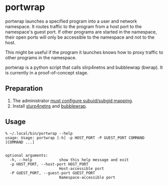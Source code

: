 portwrap
========
portwrap launches a specified program into a user and network namespace. It
routes traffic to the program from a host port to the namespace's guest port.
If other programs are started in the namespace, their open ports will only be
accessible to the namespace and not to the host.

This might be useful if the program it launches knows how to proxy traffic to other programs in the namespace.

portwrap is a python script that calls slirp4netns and bubblewrap (bwrap). It
is currently in a proof-of-concept stage.

Preparation
-----------

1. The administrator [must configure subuid/subgid mapping](https://rootlesscontaine.rs/getting-started/common/subuid/).
2. Install [slurp4netns](https://github.com/rootless-containers/slirp4netns) and [bubblewrap](https://github.com/containers/bubblewrap).

Usage
-----
```console
% ~/.local/bin/portwrap --help
usage: Usage: portwrap [-h] -p HOST_PORT -P GUEST_PORT COMMAND [COMMAND ...]


optional arguments:
  -h, --help            show this help message and exit
  -p HOST_PORT, --host-port HOST_PORT
                        Host-accessible port
  -P GUEST_PORT, --guest-port GUEST_PORT
                        Namespace-accessible port
```
